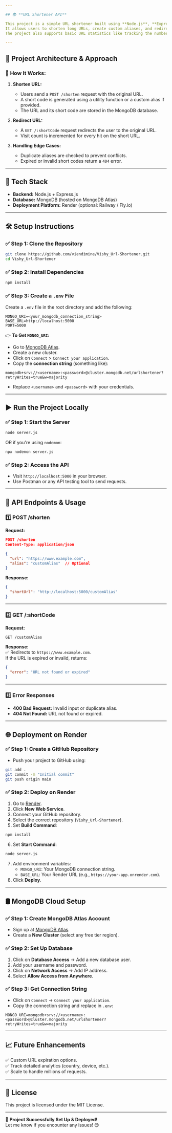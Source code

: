```yaml
---

## 📚 **URL Shortener API**

This project is a simple URL shortener built using **Node.js**, **Express**, and **MongoDB**.  
It allows users to shorten long URLs, create custom aliases, and redirect shortened URLs to their original destinations.  
The project also supports basic URL statistics like tracking the number of visits.

---
```


## 🎯 **Project Architecture & Approach**

### 📌 **How It Works:**
1. **Shorten URL:**  
   - Users send a `POST /shorten` request with the original URL.
   - A short code is generated using a utility function or a custom alias if provided.
   - The URL and its short code are stored in the MongoDB database.

2. **Redirect URL:**  
   - A `GET /:shortCode` request redirects the user to the original URL.
   - Visit count is incremented for every hit on the short URL.

3. **Handling Edge Cases:**
   - Duplicate aliases are checked to prevent conflicts.
   - Expired or invalid short codes return a `404` error.

---

## 🚀 **Tech Stack**

- **Backend:** Node.js + Express.js
- **Database:** MongoDB (hosted on MongoDB Atlas)
- **Deployment Platform:** Render (optional: Railway / Fly.io)

---

## 🛠️ **Setup Instructions**

### ✅ **Step 1: Clone the Repository**
```bash
git clone https://github.com/viendimine/Vishy_Url-Shortener.git
cd Vishy_Url-Shortener
```

### ✅ **Step 2: Install Dependencies**
```bash
npm install
```

### ✅ **Step 3: Create a `.env` File**
Create a `.env` file in the root directory and add the following:

```
MONGO_URI=<your_mongodb_connection_string>
BASE_URL=http://localhost:5000
PORT=5000
```

👉 **To Get `MONGO_URI`:**
- Go to [MongoDB Atlas](https://www.mongodb.com/atlas/database).
- Create a new cluster.
- Click on `Connect` > `Connect your application`.
- Copy the **connection string** (something like):
```
mongodb+srv://<username>:<password>@cluster.mongodb.net/urlshortener?retryWrites=true&w=majority
```
- Replace `<username>` and `<password>` with your credentials.

---

## ▶️ **Run the Project Locally**

### ✅ **Step 1: Start the Server**
```bash
node server.js
```
OR if you're using `nodemon`:
```bash
npx nodemon server.js
```

### ✅ **Step 2: Access the API**
- Visit `http://localhost:5000` in your browser.
- Use Postman or any API testing tool to send requests.

---

## 📡 **API Endpoints & Usage**

### 1️⃣ **POST /shorten**
**Request:**
```json
POST /shorten
Content-Type: application/json

{
  "url": "https://www.example.com",
  "alias": "customAlias"  // Optional
}
```

**Response:**
```json
{
  "shortUrl": "http://localhost:5000/customAlias"
}
```

---

### 2️⃣ **GET /:shortCode**
**Request:**
```http
GET /customAlias
```

**Response:**  
✅ Redirects to `https://www.example.com`.  
If the URL is expired or invalid, returns:
```json
{
  "error": "URL not found or expired"
}
```

---

### 3️⃣ **Error Responses**
- **400 Bad Request:** Invalid input or duplicate alias.
- **404 Not Found:** URL not found or expired.

---

## 🌐 **Deployment on Render**

### ✅ **Step 1: Create a GitHub Repository**
- Push your project to GitHub using:
```bash
git add .
git commit -m "Initial commit"
git push origin main
```

### ✅ **Step 2: Deploy on Render**
1. Go to [Render](https://render.com/).
2. Click **New Web Service**.
3. Connect your GitHub repository.
4. Select the correct repository (`Vishy_Url-Shortener`).
5. Set **Build Command**:
```bash
npm install
```
6. Set **Start Command**:
```bash
node server.js
```
7. Add environment variables:
   - `MONGO_URI`: Your MongoDB connection string.
   - `BASE_URL`: Your Render URL (e.g., `https://your-app.onrender.com`).
8. Click **Deploy**.

---

## 🛢️ **MongoDB Cloud Setup**

### ✅ **Step 1: Create MongoDB Atlas Account**
- Sign up at [MongoDB Atlas](https://www.mongodb.com/atlas).
- Create a **New Cluster** (select any free tier region).

### ✅ **Step 2: Set Up Database**
1. Click on **Database Access** → Add a new database user.
2. Add your username and password.
3. Click on **Network Access** → Add IP address.
4. Select **Allow Access from Anywhere**.

### ✅ **Step 3: Get Connection String**
- Click on `Connect` → `Connect your application`.
- Copy the connection string and replace in `.env`:
```
MONGO_URI=mongodb+srv://<username>:<password>@cluster.mongodb.net/urlshortener?retryWrites=true&w=majority
```

---

## 📈 **Future Enhancements**

✅ Custom URL expiration options.  
✅ Track detailed analytics (country, device, etc.).  
✅ Scale to handle millions of requests.  

---

## 📄 **License**
This project is licensed under the MIT License.

---

🎉 **Project Successfully Set Up & Deployed!**  
Let me know if you encounter any issues! 😊
